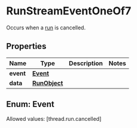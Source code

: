 

# RunStreamEventOneOf7

Occurs when a [run](/docs/api-reference/runs/object) is cancelled.

## Properties

Name | Type | Description | Notes
------------ | ------------- | ------------- | -------------
**event** | [**Event**](#Event) |  | 
**data** | [**RunObject**](RunObject.md) |  | 


## Enum: Event
Allowed values: [thread.run.cancelled]




